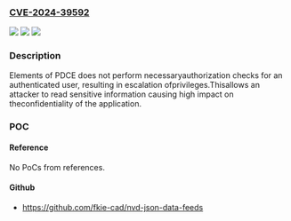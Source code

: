### [CVE-2024-39592](https://cve.mitre.org/cgi-bin/cvename.cgi?name=CVE-2024-39592)
![](https://img.shields.io/static/v1?label=Product&message=SAP%20PDCE&color=blue)
![](https://img.shields.io/static/v1?label=Version&message=%3D%20S4CORE%20102%20&color=brighgreen)
![](https://img.shields.io/static/v1?label=Vulnerability&message=CWE-862%3A%20Missing%20Authorization&color=brighgreen)

### Description

Elements of PDCE does not perform necessaryauthorization checks for an authenticated user, resulting in escalation ofprivileges.Thisallows an attacker to read sensitive information causing high impact on theconfidentiality of the application.

### POC

#### Reference
No PoCs from references.

#### Github
- https://github.com/fkie-cad/nvd-json-data-feeds

